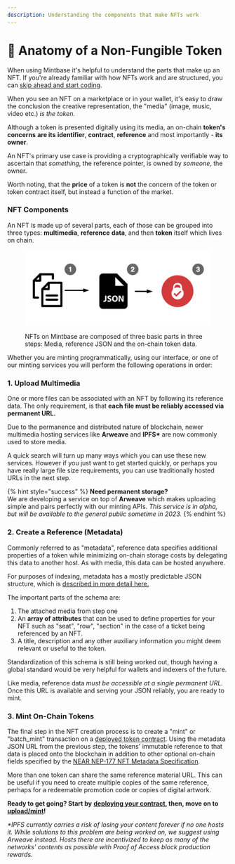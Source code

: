 ```yaml
---
description: Understanding the components that make NFTs work
---
```


# 🔬 Anatomy of a Non-Fungible Token

When using Mintbase it's helpful to understand the parts that make up an NFT. If you're already familiar with how NFTs work and are structured, you can [skip ahead and start coding](add-wallet-connection-to-your-react-app.md).

When you see an NFT on a marketplace or in your wallet, it's easy to draw the conclusion the creative representation, the "media" (image, music, video etc.) _is the token._&#x20;

Although a token is presented digitally using its media, an on-chain **token's concerns** **are its** **identifier**, **contract**, **reference** and most importantly - **its** **owner**. &#x20;

An NFT's primary use case is providing a cryptographically verifiable way to ascertain that _something_, the reference pointer, is owned by _someone,_ the owner.&#x20;

Worth noting, that the **price** of a token is **not** the concern of the token or token contract itself, but instead a function of the market.&#x20;

### NFT Components

An NFT is made up of several parts, each of those can be grouped into three types: **multimedia**, **reference** **data**, and then **token** itself which lives on chain.

<figure><img src="../../.gitbook/assets/image (5) (1).png" alt=""><figcaption><p>NFTs on Mintbase are composed of three basic parts in three steps: Media, reference JSON and the on-chain token data. </p></figcaption></figure>

Whether you are minting programmatically, using our interface, or one of our minting services you will perform the following operations in order:&#x20;

### **1. Upload Multimedia**

One or more files can be associated with an NFT by following its reference data. The only requirement, is that **each file must be reliably accessed via permanent URL.** &#x20;

Due to the permanence and distributed nature of blockchain, newer multimedia hosting services like **Arweave** and **IPFS\*** are now commonly used to store media.&#x20;

A quick search will turn up many ways which you can use these new services. However if you just want to get started quickly, or perhaps you have really large file size requirements, you can use traditionally hosted URLs in the next step.&#x20;

{% hint style="success" %}
**Need permanent storage?** \
We are developing a service on top of **Arweave** which makes uploading simple and pairs perfectly with our minting APIs. _This service is in alpha, but will be available to the general public sometime in 2023._ &#x20;
{% endhint %}

### 2. Create a Reference (Metadata)

Commonly referred to as "metadata", reference data specifies additional properties of a token while minimizing on-chain storage costs by delegating this data to another host. As with media, this data can be hosted anywhere.&#x20;

For purposes of indexing, metadata has a mostly predictable JSON structure, which is [described in more detail here.](../read-data/metadata.md)&#x20;

The important parts of the schema are:&#x20;

1. The attached media from step one
2. An **array of attributes** that can be used to define properties for your NFT such as "seat", "row", "section" in the case of a ticket being referenced by an NFT.
3. &#x20;A title, description and any other auxiliary information you might deem relevant or useful to the token.&#x20;

Standardization of this schema is still being worked out, though having a global standard would be very helpful for wallets and indexers of the future.

Like media, reference data _must be accessible at a single permanent URL._ Once this URL is available and serving your JSON reliably, you are ready to mint.&#x20;

### 3. Mint On-Chain Tokens

The final step in the NFT creation process is to create a "mint" or "batch\_mint" transaction on a [deployed token contract](../../mintbase-sdk-ref/packages/sdk/src/deployContract/).  Using the metadata JSON URL from the previous step, the tokens' immutable reference to that data is placed onto the blockchain in addition to other optional on-chain fields specified by the [NEAR NEP-177 NFT Metadata Specification](https://nomicon.io/Standards/Tokens/NonFungibleToken/Metadata).&#x20;

More than one token can share the same reference material URL. This can be useful if you need to create multiple copies of the same reference, perhaps for a redeemable promotion code or copies of digital artwork.

**Ready to get going? Start by** [**deploying your contract**](make-your-first-contract-call-deploycontract.md)**, then, move on to** [**upload/mint**](upload-reference-material-to-arweave-and-mint.md)**!**

_\*IPFS currently carries a risk of losing your content forever if no one hosts it. While solutions to this problem are being worked on, we suggest using Arweave instead. Hosts there are incentivized to keep as many of the networks' contents as possible with Proof of Access block production rewards._&#x20;

